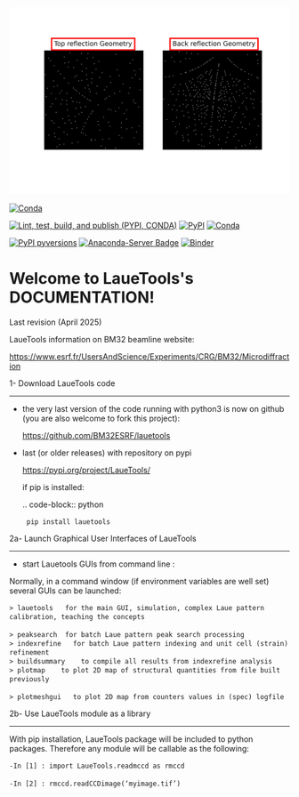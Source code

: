 
![til](https://github.com/BM32ESRF/lauetools/blob/master/animation_Si.gif)

[![Conda](https://img.shields.io/conda/pn/bm32esrf/lauetools?color=green&label=supported%20platform)](https://anaconda.org/bm32esrf/lauetools)

[![Lint, test, build, and publish (PYPI, CONDA)](https://github.com/BM32ESRF/lauetools/actions/workflows/complete_workflow.yml/badge.svg)](https://github.com/BM32ESRF/lauetools/actions/workflows/complete_workflow.yml)
[![PyPI](https://img.shields.io/pypi/v/LaueTools)](https://pypi.python.org/pypi/LaueTools/)
[![Conda](https://img.shields.io/conda/v/bm32esrf/lauetools?style=flat-square)](https://anaconda.org/bm32esrf/lauetools)


[![PyPI pyversions](https://img.shields.io/pypi/pyversions/LaueTools.svg)](https://pypi.python.org/pypi/LaueTools/)
[![Anaconda-Server Badge](https://anaconda.org/bm32esrf/lauetools/badges/license.svg)](https://anaconda.org/bm32esrf/lauetools)
[![Binder](https://mybinder.org/badge_logo.svg)](https://mybinder.org/v2/gh/BM32ESRF/lauetools/HEAD?urlpath=https%3A%2F%2Fgithub.com%2FBM32ESRF%2Flauetools%2Ftree%2Fmaster%2FLaueTools%2Fnotebooks)

Welcome to LaueTools's DOCUMENTATION!
=====================================

Last revision (April 2025)

LaueTools information on BM32 beamline website:

https://www.esrf.fr/UsersAndScience/Experiments/CRG/BM32/Microdiffraction


1- Download LaueTools code
***************************

- the very last version of the code running with python3 is now on github (you are also welcome to fork this project):

	https://github.com/BM32ESRF/lauetools

- last (or older releases) with repository on pypi

	https://pypi.org/project/LaueTools/

	if pip is installed:

	.. code-block:: python

	   pip install lauetools

2a- Launch Graphical User Interfaces of LaueTools
*************************************************
- start Lauetools GUIs from command line :

Normally, in a command window (if environment variables are well set) several GUIs can be launched:

	> lauetools   for the main GUI, simulation, complex Laue pattern calibration, teaching the concepts

	> peaksearch  for batch Laue pattern peak search processing
	> indexrefine   for batch Laue pattern indexing and unit cell (strain) refinement
	> buildsummary    to compile all results from indexrefine analysis
	> plotmap    to plot 2D map of structural quantities from file built previously
 
	> plotmeshgui   to plot 2D map from counters values in (spec) logfile


2b- Use LaueTools module as a library
**************************************

With pip installation, LaueTools package will be included to python packages. Therefore any module will be callable as the following:
 
	-In [1] : import LaueTools.readmccd as rmccd

	-In [2] : rmccd.readCCDimage(‘myimage.tif’)




